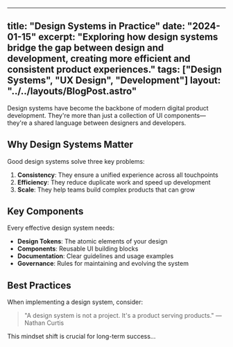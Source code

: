 
---
title: "Design Systems in Practice"
date: "2024-01-15"
excerpt: "Exploring how design systems bridge the gap between design and development, creating more efficient and consistent product experiences."
tags: ["Design Systems", "UX Design", "Development"]
layout: "../../layouts/BlogPost.astro"
---

Design systems have become the backbone of modern digital product development. They're more than just a collection of UI components—they're a shared language between designers and developers.

## Why Design Systems Matter

Good design systems solve three key problems:

1. **Consistency**: They ensure a unified experience across all touchpoints
2. **Efficiency**: They reduce duplicate work and speed up development
3. **Scale**: They help teams build complex products that can grow

## Key Components

Every effective design system needs:

- **Design Tokens**: The atomic elements of your design
- **Components**: Reusable UI building blocks
- **Documentation**: Clear guidelines and usage examples
- **Governance**: Rules for maintaining and evolving the system

## Best Practices

When implementing a design system, consider:

> "A design system is not a project. It's a product serving products."
> — Nathan Curtis

This mindset shift is crucial for long-term success...